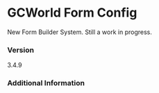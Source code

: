 # GCWorld Form Config

New Form Builder System.  Still a work in progress.




### Version
3.4.9

### Additional Information

